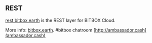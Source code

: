 ## REST

[rest.bitbox.earth](https://rest.bitbox.earth/) is the REST layer for BITBOX Cloud.

More info: [bitbox.earth](https://www.bitbox.earth). #bitbox chatroom [http://ambassador.cash](ambassador.cash)
